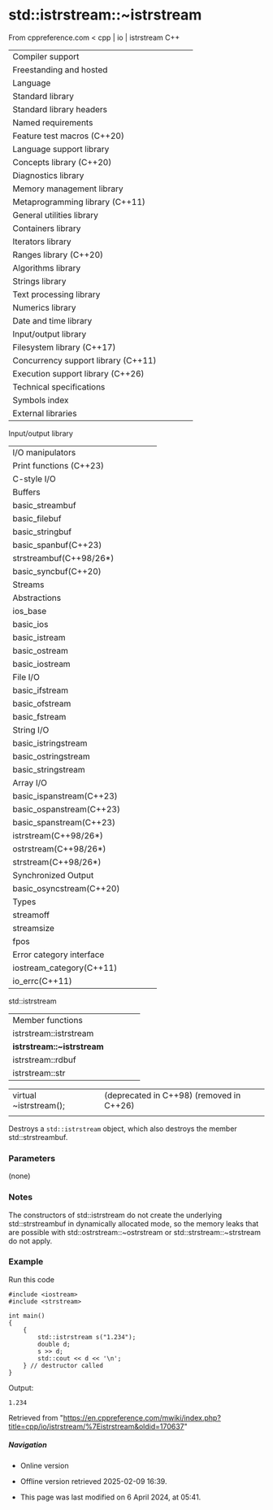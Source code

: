 # std::istrstream::~istrstream

From cppreference.com
< cpp‎ | io‎ | istrstream
C++

|  |  |  |  |  |
| --- | --- | --- | --- | --- |
| Compiler support | | | | |
| Freestanding and hosted | | | | |
| Language | | | | |
| Standard library | | | | |
| Standard library headers | | | | |
| Named requirements | | | | |
| Feature test macros (C++20) | | | | |
| Language support library | | | | |
| Concepts library (C++20) | | | | |
| Diagnostics library | | | | |
| Memory management library | | | | |
| Metaprogramming library (C++11) | | | | |
| General utilities library | | | | |
| Containers library | | | | |
| Iterators library | | | | |
| Ranges library (C++20) | | | | |
| Algorithms library | | | | |
| Strings library | | | | |
| Text processing library | | | | |
| Numerics library | | | | |
| Date and time library | | | | |
| Input/output library | | | | |
| Filesystem library (C++17) | | | | |
| Concurrency support library (C++11) | | | | |
| Execution support library (C++26) | | | | |
| Technical specifications | | | | |
| Symbols index | | | | |
| External libraries | | | | |

Input/output library

|  |  |  |  |  |
| --- | --- | --- | --- | --- |
| I/O manipulators | | | | |
| Print functions (C++23) | | | | |
| C-style I/O | | | | |
| Buffers | | | | |
| basic_streambuf | | | | |
| basic_filebuf | | | | |
| basic_stringbuf | | | | |
| basic_spanbuf(C++23) | | | | |
| strstreambuf(C++98/26\*) | | | | |
| basic_syncbuf(C++20) | | | | |
| Streams | | | | |
| Abstractions | | | | |
| ios_base | | | | |
| basic_ios | | | | |
| basic_istream | | | | |
| basic_ostream | | | | |
| basic_iostream | | | | |
| File I/O | | | | |
| basic_ifstream | | | | |
| basic_ofstream | | | | |
| basic_fstream | | | | |
| String I/O | | | | |
| basic_istringstream | | | | |
| basic_ostringstream | | | | |
| basic_stringstream | | | | |
| Array I/O | | | | |
| basic_ispanstream(C++23) | | | | |
| basic_ospanstream(C++23) | | | | |
| basic_spanstream(C++23) | | | | |
| istrstream(C++98/26\*) | | | | |
| ostrstream(C++98/26\*) | | | | |
| strstream(C++98/26\*) | | | | |
| Synchronized Output | | | | |
| basic_osyncstream(C++20) | | | | |
| Types | | | | |
| streamoff | | | | |
| streamsize | | | | |
| fpos | | | | |
| Error category interface | | | | |
| iostream_category(C++11) | | | | |
| io_errc(C++11) | | | | |

std::istrstream

|  |  |  |  |  |
| --- | --- | --- | --- | --- |
| Member functions | | | | |
| istrstream::istrstream | | | | |
| ****istrstream::~istrstream**** | | | | |
| istrstream::rdbuf | | | | |
| istrstream::str | | | | |

|  |  |  |
| --- | --- | --- |
| virtual ~istrstream(); |  | (deprecated in C++98)  (removed in C++26) |
|  |  |  |

Destroys a `std::istrstream` object, which also destroys the member std::strstreambuf.

### Parameters

(none)

### Notes

The constructors of std::istrstream do not create the underlying std::strstreambuf in dynamically allocated mode, so the memory leaks that are possible with std::ostrstream::~ostrstream or std::strstream::~strstream do not apply.

### Example

Run this code

```
#include <iostream>
#include <strstream>
 
int main()
{
    {
        std::istrstream s("1.234");
        double d;
        s >> d;
        std::cout << d << '\n';
    } // destructor called
}

```

Output:

```
1.234

```

Retrieved from "<https://en.cppreference.com/mwiki/index.php?title=cpp/io/istrstream/%7Eistrstream&oldid=170637>"

##### Navigation

- Online version
- Offline version retrieved 2025-02-09 16:39.

- This page was last modified on 6 April 2024, at 05:41.
